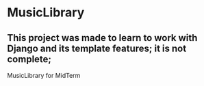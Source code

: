 # MusicLibrary
## This project was made to learn to work with Django and its template features; it is not complete;
MusicLibrary for MidTerm
